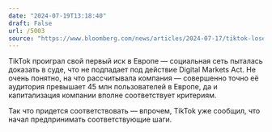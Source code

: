```yaml
---
date: "2024-07-19T13:18:40"
draft: False
url: /5003
source: "https://www.bloomberg.com/news/articles/2024-07-17/tiktok-loses-first-court-challenge-to-eu-s-big-tech-crackdown"
---
```


TikTok проиграл свой первый иск в Европе — социальная сеть пыталась доказать в суде, что не подпадает под действие Digital Markets Act. Не очень понятно, на что рассчитывала компания — совершенно точно её аудитория превышает 45 млн пользователей в Европе, да и капитализация компании вполне соответствует критериям. 

Так что придется соответствовать — впрочем, TikTok уже сообщил, что начал предпринимать соответствующие шаги.
